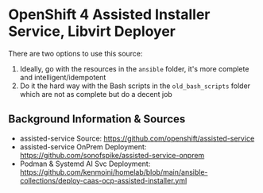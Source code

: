 # OpenShift 4 Assisted Installer Service, Libvirt Deployer

There are two options to use this source:

1. Ideally, go with the resources in the `ansible` folder, it's more complete and intelligent/idempotent
2. Do it the hard way with the Bash scripts in the `old_bash_scripts` folder which are not as complete but do a decent job

## Background Information & Sources

- assisted-service Source: https://github.com/openshift/assisted-service
- assisted-service OnPrem Deployment: https://github.com/sonofspike/assisted-service-onprem
- Podman & Systemd AI Svc Deployment: https://github.com/kenmoini/homelab/blob/main/ansible-collections/deploy-caas-ocp-assisted-installer.yml